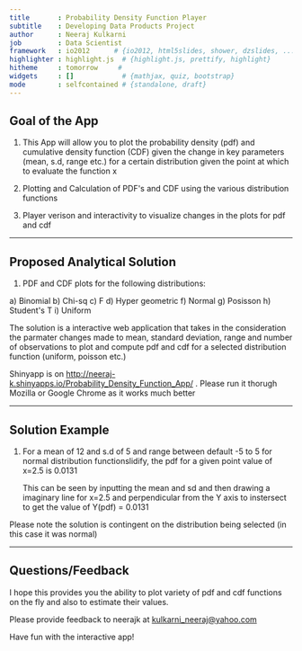 ```yaml
---
title       : Probability Density Function Player 
subtitle    : Developing Data Products Project 
author      : Neeraj Kulkarni 
job         : Data Scientist 
framework   : io2012      # {io2012, html5slides, shower, dzslides, ...} 
highlighter : highlight.js  # {highlight.js, prettify, highlight} 
hitheme     : tomorrow     #  
widgets     : []            # {mathjax, quiz, bootstrap} 
mode        : selfcontained # {standalone, draft} 
---
```


## Goal of the App

1. This App will allow you to plot the probability density (pdf) and cumulative density function (CDF) given the change in key parameters (mean, s.d, range etc.) for a certain distribution given the point at which to evaluate the function x

2. Plotting and Calculation of PDF's and CDF using the various distribution functions

3. Player verison and interactivity to visualize changes in the plots for pdf and cdf

--- 


## Proposed Analytical Solution

 
1. PDF and CDF plots for the following distributions: 

a) Binomial 
b) Chi-sq 
c) F 
d) Hyper geometric 
f) Normal 
g) Posisson 
h) Student's T
i) Uniform 

 
The solution is a interactive web application that takes in the consideration the parmater changes made to mean, standard deviation, range and number of observations to plot and compute pdf and cdf for a selected distribution function (uniform, poisson etc.)

Shinyapp is on http://neeraj-k.shinyapps.io/Probability_Density_Function_App/ . Please run it thorugh Mozilla or Google Chrome as it works much better

---

## Solution Example 

1. For a mean of 12 and s.d of 5 and range between default -5 to 5 for normal distribution functionslidify, the pdf for a given       point value of x=2.5 is 0.0131 

      This can be seen by inputting the mean and sd and then drawing a imaginary line for x=2.5 and perpendicular from the Y axis to     instersect to get the value of Y(pdf) = 0.0131
      
Please note the solution is contingent on the distribution being selected (in this case it was normal)

---

## Questions/Feedback


I hope this provides you the ability to plot variety of pdf and cdf functions on the fly and also to estimate their values. 
 
Please provide feedback to neerajk at kulkarni_neeraj@yahoo.com
  
Have fun with the interactive app!




